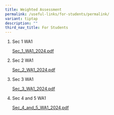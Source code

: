 ```yaml
---
title: Weighted Assessment
permalink: /useful-links/for-students/permalink/
variant: tiptap
description: ""
third_nav_title: For Students
---
```

<ol data-tight="true" class="tight"><li><p>Sec 1 WA1</p><p><a href="/files/Pdf/Weighted Assessment/Sec_1_WA1_2024.pdf" rel="noopener noreferrer nofollow" target="_blank">Sec_1_WA1_2024.pdf</a></p><p></p></li><li><p>Sec 2 WA1</p><p><a href="/files/Pdf/Weighted Assessment/Sec_2_WA1_2024.pdf" rel="noopener noreferrer nofollow" target="_blank">Sec_2_WA1_2024.pdf</a></p><p></p></li><li><p>Sec 3 WA1</p><p><a href="/files/Pdf/Weighted Assessment/Sec_3_WA1_2024.pdf" rel="noopener noreferrer nofollow" target="_blank">Sec_3_WA1_2024.pdf</a></p><p></p></li><li><p>Sec 4 and 5 WA1</p><p><a href="/files/Pdf/Weighted Assessment/Sec_4_and_5_WA1_2024.pdf" rel="noopener noreferrer nofollow" target="_blank">Sec_4_and_5_WA1_2024.pdf</a></p><p></p></li></ol><p></p>